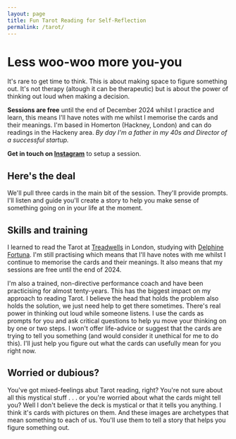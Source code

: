 ```yaml
---
layout: page
title: Fun Tarot Reading for Self-Reflection
permalink: /tarot/
---
```


# Less woo-woo more you-you

It's rare to get time to think. This is about making space to figure something out. It's not therapy (altough it can be therapeutic) but is about the power of thinking out loud when making a decision.

**Sessions are free** until the end of December 2024 whilst I practice and learn, this means I'll have notes with me whilst I memorise the cards and their meanings. I'm based in Homerton (Hackney, London) and can do readings in the Hackeny area. _By day I'm a father in my 40s and Director of a successful startup._

**Get in touch on [Instagram](https://www.instagram.com/psychotropicscott/)** to setup a session.

## Here's the deal

We'll pull three cards in the main bit of the session. They'll provide prompts. I'll listen and guide you'll create a story to help you make sense of something going on in your life at the moment.

## Skills and training

I learned to read the Tarot at [Treadwells](https://www.treadwells-london.com/) in London, studying with [Delphine Fortuna](https://www.delphinefortuna.com/about). I'm still practising which means that I'll have notes with me whilst I continue to memorise the cards and their meanings. It also means that my sessions are free until the end of 2024.

I'm also a trained, non-directive performance coach and have been practicising for almost tenty-years. This has the biggest impact on my approach to reading Tarot. I believe the head that holds the problem also holds the solution, we just need help to get there sometimes. There's real power in thinking out loud while someone listens. I use the cards as prompts for you and ask critical questions to help yu move your thinking on by one or two steps. I won't offer life-advice or suggest that the cards are trying to tell you something (and would consider it unethical for me to do this). I'll just help you figure out what the cards can usefully mean for you right now.

## Worried or dubious?

You've got mixed-feelings abut Tarot reading, right? You're not sure about all this mystical stuff . . . or you're worried about what the cards might tell you? Well I don't believe the deck is mystical or that it tells you anything. I think it's cards with pictures on them. And these images are archetypes that mean something to each of us. You'll use them to tell a story that helps you figure something out.
